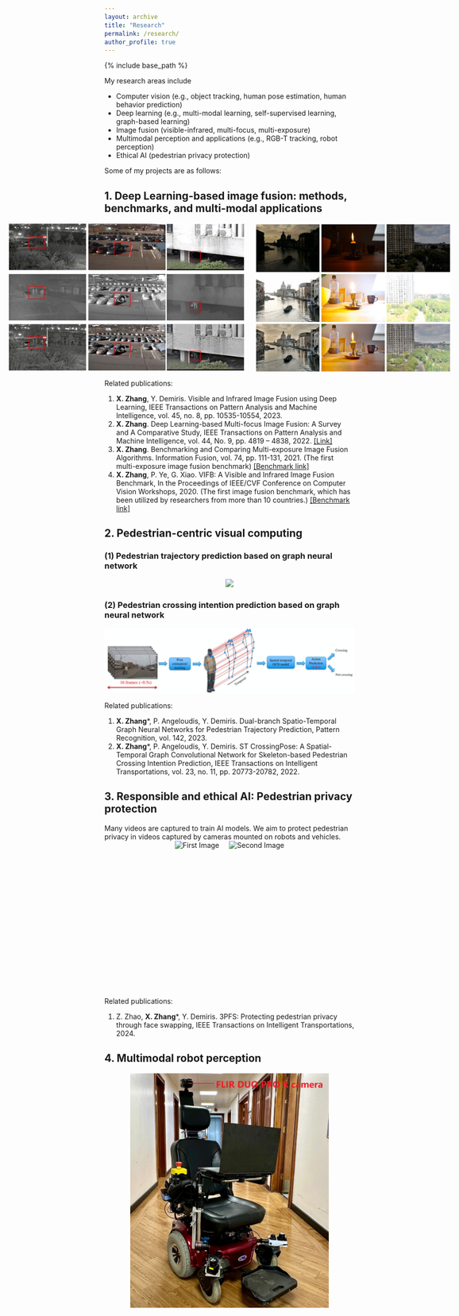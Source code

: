 ```yaml
---
layout: archive
title: "Research"
permalink: /research/
author_profile: true
---
```

{% include base_path %}

My research areas include
   
- Computer vision (e.g., object tracking, human pose estimation, human behavior prediction)   
- Deep learning (e.g., multi-modal learning, self-supervised learning, graph-based learning)  
- Image fusion (visible-infrared, multi-focus, multi-exposure)  
- Multimodal perception and applications (e.g., RGB-T tracking, robot perception)  
- Ethical AI (pedestrian privacy protection)   

Some of my projects are as follows:

<h2>1. Deep Learning-based image fusion: methods, benchmarks, and multi-modal applications</h2>

<div style="display: flex; justify-content: center; align-items: center;">
  <img src="/images/research/vif.png" alt="First Image" style="height: 300px; width: auto; margin-right: 20px;">
  <img src="/images/research/mef.png" alt="Second Image" style="height: 300px; width: auto;">
</div>

Related publications:  
1. **X. Zhang**, Y. Demiris. Visible and Infrared Image Fusion using Deep Learning, IEEE Transactions on Pattern Analysis and Machine Intelligence, vol. 45, no. 8, pp. 10535-10554, 2023.  
2. **X. Zhang**. Deep Learning-based Multi-focus Image Fusion: A Survey and A Comparative Study, IEEE Transactions on Pattern Analysis and Machine Intelligence, vol. 44, No. 9, pp. 4819 – 4838, 2022. [[Link]](https://github.com/xingchenzhang/MFIFB)  
3. **X. Zhang**. Benchmarking and Comparing Multi-exposure Image Fusion Algorithms. Information Fusion, vol. 74, pp. 111-131, 2021. (The first multi-exposure image fusion benchmark) [[Benchmark link]](https://github.com/xingchenzhang/MEFB)  
4. **X. Zhang**, P. Ye, G. Xiao. VIFB: A Visible and Infrared Image Fusion Benchmark, In the Proceedings of IEEE/CVF Conference on Computer Vision Workshops, 2020. (The first image fusion benchmark, which has been utilized by researchers from more than 10 countries.) [[Benchmark link]](https://github.com/xingchenzhang/VIFB)

<h2>2. Pedestrian-centric visual computing</h2>
<h3>(1) Pedestrian trajectory prediction based on graph neural network</h3>
<p align="center"> 
  <img width="500" src="/images/research/Demo Social TAG.gif" />
</p>

<h3>(2) Pedestrian crossing intention prediction based on graph neural network</h3>
<p align="center"> 
  <img width="700" src="/images/research/crossingpose.png" />
</p>

Related publications:  
1. **X. Zhang***, P. Angeloudis, Y. Demiris. Dual-branch Spatio-Temporal Graph Neural Networks for Pedestrian Trajectory Prediction, Pattern Recognition, vol. 142, 2023.
2. **X. Zhang***, P. Angeloudis, Y. Demiris. ST CrossingPose: A Spatial-Temporal Graph Convolutional Network for Skeleton-based Pedestrian Crossing Intention Prediction, IEEE Transactions on Intelligent Transportations, vol. 23, no. 11, pp. 20773-20782, 2022.
 

<h2>3. Responsible and ethical AI: Pedestrian privacy protection</h2>
Many videos are captured to train AI models. We aim to protect pedestrian privacy in videos captured by cameras mounted on robots and vehicles. 

<!-- <img align="center" width="600" src="/images/word cloud.png" />  -->

<!-- 
<p align="center"> 
  <img width="600" src="/images/research/3PFS.png" />
</p>
-->

<div style="display: flex; justify-content: center; align-items: center;">
  <img src="/images/research/3PFS.png" alt="First Image" style="height: 300px; width: auto; margin-right: 20px;">
  <img src="/images/research/3PFS.gif" alt="Second Image" style="height: 300px; width: auto;">
</div>

Related publications:  
1. Z. Zhao, **X. Zhang***, Y. Demiris. 3PFS: Protecting pedestrian privacy through face swapping, IEEE Transactions on Intelligent Transportations, 2024.

<h2>4. Multimodal robot perception</h2>
<p align="center"> 
  <img width="400" src="/images/research/arta-wheelchair.jpg" />
</p>
